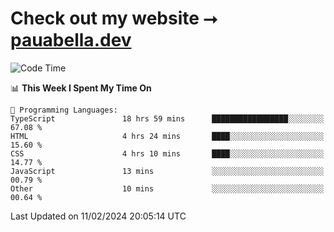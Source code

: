 # Check out my website ⭢ [pauabella.dev](https://pauabella.dev)

<!--START_SECTION:waka-->
![Code Time](http://img.shields.io/badge/Code%20Time-2%2C982%20hrs%2036%20mins-blue)

📊 **This Week I Spent My Time On** 

```text
💬 Programming Languages: 
TypeScript               18 hrs 59 mins      █████████████████░░░░░░░░   67.08 % 
HTML                     4 hrs 24 mins       ████░░░░░░░░░░░░░░░░░░░░░   15.60 % 
CSS                      4 hrs 10 mins       ████░░░░░░░░░░░░░░░░░░░░░   14.77 % 
JavaScript               13 mins             ░░░░░░░░░░░░░░░░░░░░░░░░░   00.79 % 
Other                    10 mins             ░░░░░░░░░░░░░░░░░░░░░░░░░   00.64 % 
```


 Last Updated on 11/02/2024 20:05:14 UTC
<!--END_SECTION:waka-->
